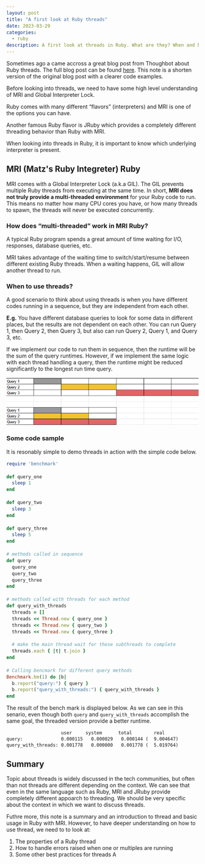 ```yaml
---
layout: post
title: "A first look at Ruby threads"
date: 2023-03-29
categories:
  - ruby
description: A first look at threads in Ruby. What are they? When and how to use them? Where to go from here?
---
```


Sometimes ago a came accross a great blog post from Thoughbot about Ruby threads. The full blog post can be found [here](https://thoughtbot.com/blog/untangling-ruby-threads#%C2%A0an-example-performing-http-requests-concurrently). This note is a shorten version of the original blog post with a clearer code examples.

Before looking into threads, we need to have some high level understanding of MRI and Global Interpreter Lock.

Ruby comes with many different “flavors” (interpreters) and MRI is one of the options you can have. 

Another famous Ruby flavor is JRuby which provides a completely different threading behavior than Ruby with MRI.

When looking into threads in Ruby, it is important to know which underlying interpreter is present.

## MRI (Matz's Ruby Integreter) Ruby
MRI comes with a Global Interpreter Lock (a.k.a GIL). The GIL prevents multiple Ruby threads from executing at the same time. In short, **MRI does not truly provide a multi-threaded environment** for your Ruby code to run. This means no matter how many CPU cores you have, or how many threads to spawn, the threads will never be executed concurrently.

### How does “multi-threaded” work in MRI Ruby?

A typical Ruby program spends a great amount of time waiting for I/O, responses, database queries, etc. 

MRI takes advantage of the waiting time to switch/start/resume between different existing Ruby threads. When a waiting happens, GIL will allow another thread to run.

### When to use threads?

A good scenario to think about using threads is when you have different codes running in a sequence, but they are independent from each other. 

**E.g.**  You have different database queries to look for some data in different places, but the results are not dependent on each other. You can run Query 1, then Query 2, then Query 3, but also can run Query 2, Query 1, and Query 3, etc. 

If we implement our code to run them in sequence, then the runtime will be the sum of the query runtimes. However, if we implement the same logic with each thread handling a query, then the runtime might be reduced significantly to the longest run time query.

![sequnce_vs_threaded_runtime](/assets/img/sequence_and_threaded_runtime.png)

### Some code sample

It is resonably simple to demo threads in action with the simple code below.

```ruby
require 'benchmark'

def query_one
  sleep 1
end

def query_two
  sleep 3
end

def query_three
  sleep 5
end

# methods called in sequence
def query
  query_one
  query_two
  query_three
end

# methods called with threads for each method
def query_with_threads
  threads = []
  threads << Thread.new { query_one }
  threads << Thread.new { query_two }
  threads << Thread.new { query_three }

  # make the main thread wait for these subthreads to complete
  threads.each { |t| t.join }
end

# Calling bencmark for different query methods
Benchmark.bm(1) do |b|
  b.report("query:") { query }  
  b.report("query_with_threads:") { query_with_threads }  
end
```

The result of the bench mark is displayed below. As we can see in this senario, even though both `query` and `query_with_threads` accomplish the same goal, the threaded version provide a better runtime.

```
                    user     system      total        real
query:              0.000115   0.000029   0.000144 (  9.004647)
query_with_threads: 0.001778   0.000000   0.001778 (  5.019764)
```

## Summary
Topic about threads is widely discussed in the tech communities, but often than not threads are different depending on the context. We can see that even in the same language such as Ruby, MRI and JRuby provide completely different appoarch to threading. We should be very specific about the context in which we want to discuss threads.

Futhre more, this note is a summary and an introduction to thread and basic usage in Ruby with MRI. However, to have deeper understanding on how to use thread, we need to to look at:
1. The properties of a Ruby thread
2. How to handle errors raised when one or multiples are running
3. Some other best practices for threads A








